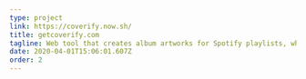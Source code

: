 ```yaml
---
type: project
link: https://coverify.now.sh/
title: getcoverify.com
tagline: Web tool that creates album artworks for Spotify playlists, where different fonts, colors, and a ton of images can be applied.
date: 2020-04-01T15:06:01.607Z
order: 2
---
```

